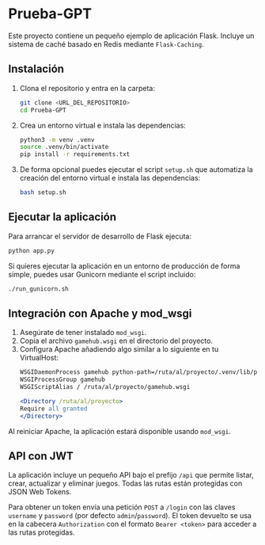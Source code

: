 # Prueba-GPT

Este proyecto contiene un pequeño ejemplo de aplicación Flask.
Incluye un sistema de caché basado en Redis mediante `Flask-Caching`.

## Instalación

1. Clona el repositorio y entra en la carpeta:
   ```bash
   git clone <URL_DEL_REPOSITORIO>
   cd Prueba-GPT
   ```
2. Crea un entorno virtual e instala las dependencias:
   ```bash
   python3 -m venv .venv
   source .venv/bin/activate
   pip install -r requirements.txt
   ```
3. De forma opcional puedes ejecutar el script `setup.sh` que automatiza la
   creación del entorno virtual e instala las dependencias:
   ```bash
   bash setup.sh
   ```


## Ejecutar la aplicación

Para arrancar el servidor de desarrollo de Flask ejecuta:
```bash
python app.py
```

Si quieres ejecutar la aplicación en un entorno de producción de forma
simple, puedes usar Gunicorn mediante el script incluido:
```bash
./run_gunicorn.sh
```

## Integración con Apache y mod_wsgi

1. Asegúrate de tener instalado `mod_wsgi`.
2. Copia el archivo `gamehub.wsgi` en el directorio del proyecto.
3. Configura Apache añadiendo algo similar a lo siguiente en tu VirtualHost:
    ```apache
    WSGIDaemonProcess gamehub python-path=/ruta/al/proyecto/.venv/lib/python3.x/site-packages
    WSGIProcessGroup gamehub
    WSGIScriptAlias / /ruta/al/proyecto/gamehub.wsgi
    
    <Directory /ruta/al/proyecto>
    Require all granted
    </Directory>
    ```

Al reiniciar Apache, la aplicación estará disponible usando `mod_wsgi`.

## API con JWT

La aplicación incluye un pequeño API bajo el prefijo `/api` que permite listar,
crear, actualizar y eliminar juegos. Todas las rutas están protegidas con
JSON Web Tokens.

Para obtener un token envía una petición `POST` a `/login` con las claves
`username` y `password` (por defecto `admin`/`password`). El token devuelto se
usa en la cabecera `Authorization` con el formato `Bearer <token>` para acceder
a las rutas protegidas.
